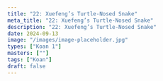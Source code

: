 ```yaml
---
title: "22: Xuefeng’s Turtle-Nosed Snake"
meta_title: "22: Xuefeng’s Turtle-Nosed Snake"
description: "22: Xuefeng’s Turtle-Nosed Snake"
date: 2024-09-13
image: "/images/image-placeholder.jpg"
types: ["Koan 1"]
masters: [""]
tags: ["Koan"]
draft: false
---
```


